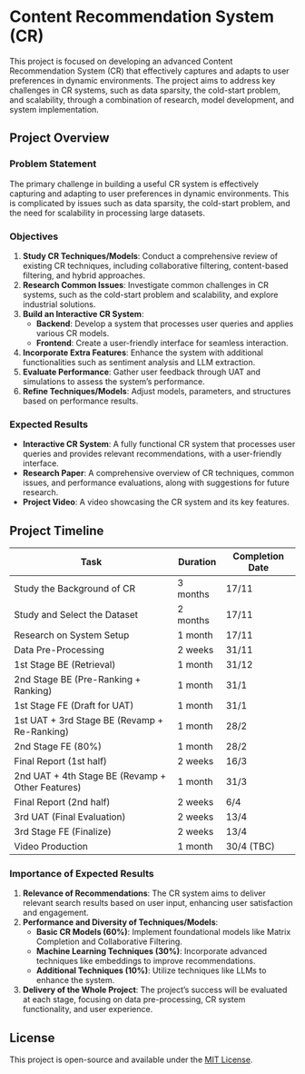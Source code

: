 # Content Recommendation System (CR)
This project is focused on developing an advanced Content Recommendation System (CR) that effectively captures and adapts to user preferences in dynamic environments. The project aims to address key challenges in CR systems, such as data sparsity, the cold-start problem, and scalability, through a combination of research, model development, and system implementation.

## Project Overview
### Problem Statement
The primary challenge in building a useful CR system is effectively capturing and adapting to user preferences in dynamic environments. This is complicated by issues such as data sparsity, the cold-start problem, and the need for scalability in processing large datasets.

### Objectives
1. **Study CR Techniques/Models**: Conduct a comprehensive review of existing CR techniques, including collaborative filtering, content-based filtering, and hybrid approaches.
2. **Research Common Issues**: Investigate common challenges in CR systems, such as the cold-start problem and scalability, and explore industrial solutions.
3. **Build an Interactive CR System**:
   - **Backend**: Develop a system that processes user queries and applies various CR models.
   - **Frontend**: Create a user-friendly interface for seamless interaction.
4. **Incorporate Extra Features**: Enhance the system with additional functionalities such as sentiment analysis and LLM extraction.
5. **Evaluate Performance**: Gather user feedback through UAT and simulations to assess the system’s performance.
6. **Refine Techniques/Models**: Adjust models, parameters, and structures based on performance results.

### Expected Results
- **Interactive CR System**: A fully functional CR system that processes user queries and provides relevant recommendations, with a user-friendly interface.
- **Research Paper**: A comprehensive overview of CR techniques, common issues, and performance evaluations, along with suggestions for future research.
- **Project Video**: A video showcasing the CR system and its key features.

## Project Timeline
| Task | Duration | Completion Date |
|------|----------|-----------------|
| Study the Background of CR | 3 months | 17/11 |
| Study and Select the Dataset | 2 months | 17/11 |
| Research on System Setup | 1 month | 17/11 |
| Data Pre-Processing | 2 weeks | 31/11 |
| 1st Stage BE (Retrieval) | 1 month | 31/12 |
| 2nd Stage BE (Pre-Ranking + Ranking) | 1 month | 31/1 |
| 1st Stage FE (Draft for UAT) | 1 month | 31/1 |
| 1st UAT + 3rd Stage BE (Revamp + Re-Ranking) | 1 month | 28/2 |
| 2nd Stage FE (80%) | 1 month | 28/2 |
| Final Report (1st half) | 2 weeks | 16/3 |
| 2nd UAT + 4th Stage BE (Revamp + Other Features) | 1 month | 31/3 |
| Final Report (2nd half) | 2 weeks | 6/4 |
| 3rd UAT (Final Evaluation) | 2 weeks | 13/4 |
| 3rd Stage FE (Finalize) | 2 weeks | 13/4 |
| Video Production | 1 month | 30/4 (TBC) |

### Importance of Expected Results
1. **Relevance of Recommendations**: The CR system aims to deliver relevant search results based on user input, enhancing user satisfaction and engagement.
2. **Performance and Diversity of Techniques/Models**:
   - **Basic CR Models (60%)**: Implement foundational models like Matrix Completion and Collaborative Filtering.
   - **Machine Learning Techniques (30%)**: Incorporate advanced techniques like embeddings to improve recommendations.
   - **Additional Techniques (10%)**: Utilize techniques like LLMs to enhance the system.
3. **Delivery of the Whole Project**: The project’s success will be evaluated at each stage, focusing on data pre-processing, CR system functionality, and user experience.

## License
This project is open-source and available under the [MIT License](LICENSE).
